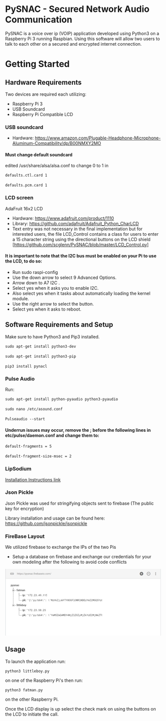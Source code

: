 # PySNAC - Secured Network Audio Communication

PySNAC is a voice over ip (VOIP) application developed using Python3 on a Raspberry Pi 3 running Raspbian.
Using this software will allow two users to talk to each other on a secured and encrypted internet connection.

# Getting Started
## Hardware Requirements
Two devices are required each utilizing:
- Raspberry Pi 3
- USB Soundcard
- Raspberry Pi Compatible LCD
### USB soundcard
- Hardware: https://www.amazon.com/Plugable-Headphone-Microphone-Aluminum-Compatibility/dp/B00NMXY2MO
#### Must change default soundcard 
edited /usr/share/alsa/alsa.conf to change 0 to 1 in

    defaults.ctl.card 1
    
    defaults.pcm.card 1

### LCD screen
  AdaFruit 16x2 LCD 
- Hardware: https://www.adafruit.com/product/1110
- Library: https://github.com/adafruit/Adafruit_Python_CharLCD
- Text entry was not necessary in the final implementation but for interested users, the file LCD_Control contains a class for users to enter a 15 character string using the directional buttons on the LCD shield [https://github.com/scglenn/PySNAC/blob/master/LCD_Control.py] 
#### It is important to note that the I2C bus must be enabled on your Pi to use the LCD, to do so: 
- Run sudo raspi-config 
- Use the down arrow to select 9 Advanced Options.
- Arrow down to A7 I2C .
- Select yes when it asks you to enable I2C.
- Also select yes when it tasks about automatically loading the kernel module.
- Use the right arrow to select the <Finish> button.
- Select yes when it asks to reboot.

## Software Requirements and Setup
Make sure to have Python3 and Pip3 installed.

    sudo apt-get install python3-dev

    sudo apt-get install python3-pip

    pip3 install pynacl


### Pulse Audio
Run:

    sudo apt-get install python-pyaudio python3-pyaudio

    sudo nano /etc/asound.conf

    Pulseaudio --start

#### Underrun issues may occur, remove the ; before the following lines in etc/pulse/daemon.conf and change them to:

    default-fragments = 5
    
    default-fragment-size-msec = 2


### LipSodium
[Installation Instructions link](https://https://download.libsodium.org/doc/installation/)

### Json Pickle
Json Pickle was used for stringifying objects sent to firebase (The public key for encryption) 

Library installation and usage can be found here: https://github.com/jsonpickle/jsonpickle

### FireBase Layout
 We utilized firebase to exchange the IPs of the two Pis 
- Setup a database on firebase and exchange our credentials for your own modeling after the following to avoid code conflicts

![Alt text](https://github.com/scglenn/PySNAC/blob/master/18318341_1862662593974292_1004394085_o.png?raw=true)
## Usage

To launch the application run:

    python3 littleboy.py

on one of the Raspberry Pi's then run:

    python3 fatman.py

on the other Raspberry Pi.

Once the LCD display is up  select the check mark on using the buttons on the LCD to initiate the call.
